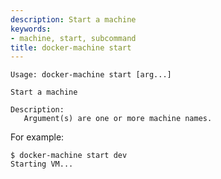 ```yaml
---
description: Start a machine
keywords:
- machine, start, subcommand
title: docker-machine start
---
```


```none
Usage: docker-machine start [arg...]

Start a machine

Description:
   Argument(s) are one or more machine names.
```


For example:

```none
$ docker-machine start dev
Starting VM...
```
